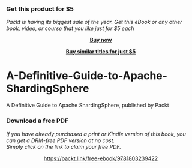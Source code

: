 
### Get this product for $5

<i>Packt is having its biggest sale of the year. Get this eBook or any other book, video, or course that you like just for $5 each</i>


<b><p align='center'>[Buy now](https://packt.link/9781803239422)</p></b>


<b><p align='center'>[Buy similar titles for just $5](https://subscription.packtpub.com/search)</p></b>


# A-Definitive-Guide-to-Apache-ShardingSphere
A Definitive Guide to Apache ShardingSphere, published by Packt
### Download a free PDF

 <i>If you have already purchased a print or Kindle version of this book, you can get a DRM-free PDF version at no cost.<br>Simply click on the link to claim your free PDF.</i>
<p align="center"> <a href="https://packt.link/free-ebook/9781803239422">https://packt.link/free-ebook/9781803239422 </a> </p>